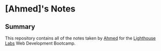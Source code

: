 # [Ahmed]'s Notes
## Summary 

This repository contains all of the notes taken by [Ahmed](https://github.com/muraahm) for the [Lighthouse Labs](https://www.lighthouselabs.ca/?gclid=Cj0KCQjwvdXpBRCoARIsAMJSKqK9tFF4yXH5-s2Uc01riUYFMtPEsNiafBIdNMwAxz452-sGxlX4_fYaAgggEALw_wcB) Web Development Bootcamp.